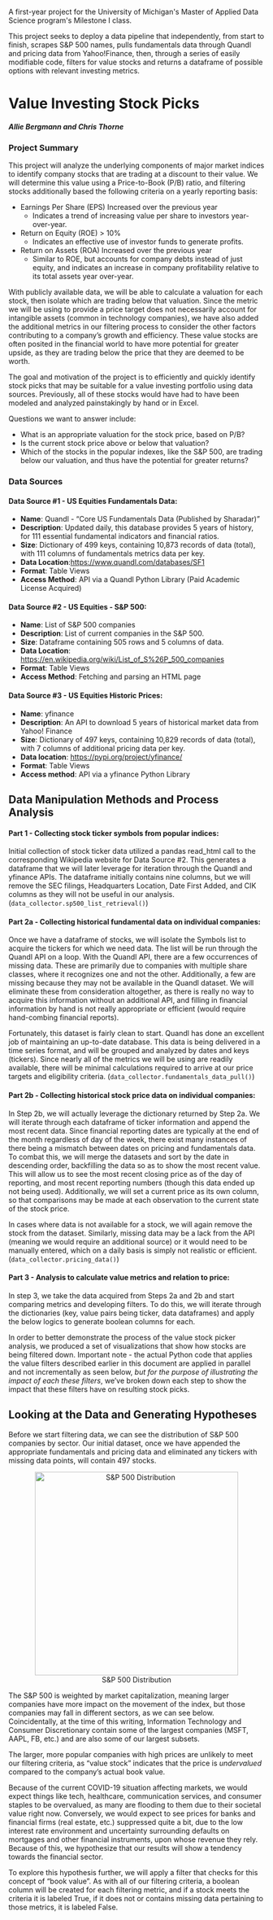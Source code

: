 A first-year project for the University of Michigan's Master of Applied Data Science program's Milestone I class.

This project seeks to deploy a data pipeline that independently, from start to finish, scrapes S&P 500 names, pulls fundamentals data through Quandl and pricing data from Yahoo!Finance, then, through a series of easily modifiable code, filters for value stocks and returns a dataframe of possible options with relevant investing metrics.


# Value Investing Stock Picks
#### <i>Allie Bergmann and Chris Thorne</i>

### Project Summary
This project will analyze the underlying components of major market indices to identify company stocks that are trading at a discount to their value. We will determine this value using a Price-to-Book (P/B) ratio, and filtering stocks additionally based the following criteria on a yearly reporting basis:

* Earnings Per Share (EPS) Increased over the previous year
    * Indicates a trend of increasing value per share to investors year-over-year.
* Return on Equity (ROE) > 10%
    * Indicates an effective use of investor funds to generate profits.
* Return on Assets (ROA) Increased over the previous year
    * Similar to ROE, but accounts for company debts instead of just equity, and indicates an increase in company profitability relative to its total assets year over-year.


With publicly available data, we will be able to calculate a valuation for each stock, then isolate which are trading below that valuation. Since the metric we will be using to provide a price target does not necessarily account for intangible assets (common in technology companies), we have also added the additional metrics in our filtering process to consider the other factors contributing to a company’s growth and efficiency. These value stocks are often posited in the financial world to have more potential for greater upside, as they are trading below the price that they are deemed to be worth.


The goal and motivation of the project is to efficiently and quickly identify stock picks that may be suitable for a value investing portfolio using data sources. Previously, all of these stocks would have had to have been modeled and analyzed painstakingly by hand or in Excel.


Questions we want to answer include:
* What is an appropriate valuation for the stock price, based on P/B?
* Is the current stock price above or below that valuation?
* Which of the stocks in the popular indexes, like the S&P 500, are trading below our valuation, and thus have the potential for greater returns?


### Data Sources
#### Data Source #1 - US Equities Fundamentals Data:
* <b>Name</b>: Quandl - “Core US Fundamentals Data (Published by Sharadar)”
* <b>Description</b>: Updated daily, this database provides 5 years of history, for 111 essential fundamental indicators and financial ratios.
* <b>Size</b>: Dictionary of 499 keys, containing 10,873 records of data (total), with 111 columns of fundamentals metrics data per key.
* <b>Data Location</b>:https://www.quandl.com/databases/SF1
* <b>Format</b>: Table Views
* <b>Access Method</b>: API via a Quandl Python Library (Paid Academic License Acquired)

#### Data Source #2 - US Equities - S&P 500:
* <b>Name</b>: List of S&P 500 companies
* <b>Description</b>: List of current companies in the S&P 500.
* <b>Size</b>: Dataframe containing 505 rows and 5 columns of data.
* <b>Data Location</b>: https://en.wikipedia.org/wiki/List_of_S%26P_500_companies
* <b>Format</b>: Table Views
* <b>Access Method</b>: Fetching and parsing an HTML page

#### Data Source #3 - US Equities Historic Prices:
* <b>Name</b>: yfinance
* <b>Description</b>: An API to download 5 years of historical market data from Yahoo! Finance
* <b>Size</b>: Dictionary of 497 keys, containing 10,829 records of data (total), with 7 columns of
additional pricing data per key.
* <b>Data location</b>: https://pypi.org/project/yfinance/
* <b>Format</b>: Table Views
* <b>Access method</b>: API via a yfinance Python Library

## Data Manipulation Methods and Process Analysis
#### Part 1 - Collecting stock ticker symbols from popular indices:
Initial collection of stock ticker data utilized a pandas read_html call to the corresponding Wikipedia website for Data Source #2. This generates a dataframe that we will later leverage for iteration through the Quandl and yfinance APIs. The dataframe initially contains nine columns, but we will remove the SEC filings, Headquarters Location, Date First Added, and CIK columns as they will not be useful in our analysis. (`data_collector.sp500_list_retrieval()`)

#### Part 2a - Collecting historical fundamental data on individual companies:
Once we have a dataframe of stocks, we will isolate the Symbols list to acquire the tickers for which we need data. The list will be run through the Quandl API on a loop. With the Quandl API, there are a few occurrences of missing data. These are primarily due to companies with multiple share classes, where it recognizes one and not the other. Additionally, a few are missing because they may not be available in the Quandl dataset. We will eliminate these from consideration altogether, as there is really no way to acquire this information without an additional API, and filling in financial information by hand is not really appropriate or efficient (would require hand-combing financial reports).

Fortunately, this dataset is fairly clean to start. Quandl has done an excellent job of maintaining an up-to-date database. This data is being delivered in a time series format, and will be grouped and analyzed by dates and keys (tickers). Since nearly all of the metrics we will be using are readily available, there will be minimal calculations required to arrive at our price targets and eligibility criteria. (`data_collector.fundamentals_data_pull()`)


#### Part 2b - Collecting historical stock price data on individual companies:
In Step 2b, we will actually leverage the dictionary returned by Step 2a. We will iterate through each dataframe of ticker information and append the most recent data. Since financial reporting dates are typically at the end of the month regardless of day of the week, there exist many instances of there being a mismatch between dates on pricing and fundamentals data. To combat this, we will merge the datasets and sort by the date in descending order, backfilling the data so as to show the most recent value. This will allow us to see the most recent closing price as of the day of reporting, and most recent reporting numbers (though this data ended up not being used). Additionally, we will set a current price as its own column, so that comparisons may be made at each observation to the current state of the stock price.

In cases where data is not available for a stock, we will again remove the stock from the dataset. Similarly, missing data may be a lack from the API (meaning we would require an additional source) or it would need to be manually entered, which on a daily basis is simply not realistic or efficient.(`data_collector.pricing_data()`)

#### Part 3 - Analysis to calculate value metrics and relation to price:
In step 3, we take the data acquired from Steps 2a and 2b and start comparing metrics and developing filters. To do this, we will iterate through the dictionaries (key, value pairs being ticker, data dataframes) and apply the below logics to generate boolean columns for each.

In order to better demonstrate the process of the value stock picker analysis, we produced a set of visualizations that show how stocks are being filtered down. Important note - the actual Python code that applies the value filters described earlier in this document are applied in parallel and not incrementally as seen below, <i>but for the purpose of illustrating the impact of each these filters</i>, we’ve broken down each step to show the impact that these filters have on resulting stock picks.

## Looking at the Data and Generating Hypotheses
Before we start filtering data, we can see the distribution of S&P 500 companies by sector. Our initial dataset, once we have appended the appropriate fundamentals and pricing data and eliminated any tickers with missing data points, will contain 497 stocks.

<p align="center"><img src='assets/sp500_dist.png' alt='S&P 500 Distribution' width="400"><br>S&P 500 Distribution</p>

The S&P 500 is weighted by market capitalization, meaning larger companies have more impact on the movement of the index, but those companies may fall in different sectors, as we can see below. Coincidentally, at the time of this writing, Information Technology and Consumer Discretionary contain some of the largest companies (MSFT, AAPL, FB, etc.) and are also some of our largest subsets.

The larger, more popular companies with high prices are unlikely to meet our filtering criteria, as “value stock” indicates that the price is <i>undervalued</i> compared to the company’s actual book value.

Because of the current COVID-19 situation affecting markets, we would expect things like tech, healthcare, communication services, and consumer staples to be overvalued, as many are flooding to them due to their societal value right now. Conversely, we would expect to see prices for banks and financial firms (real estate, etc.) suppressed quite a bit, due to the low interest rate environment and uncertainty surrounding defaults on mortgages and other financial instruments,
upon whose revenue they rely. Because of this, we hypothesize that our results will show a tendency towards the financial sector.

To explore this hypothesis further, we will apply a filter that checks for this concept of “book value”. As with all of our filtering criteria, a boolean column will be created for each filtering metric, and if a stock meets the criteria it is labeled True, if it does not or contains missing data pertaining to those metrics, it is labeled False.

